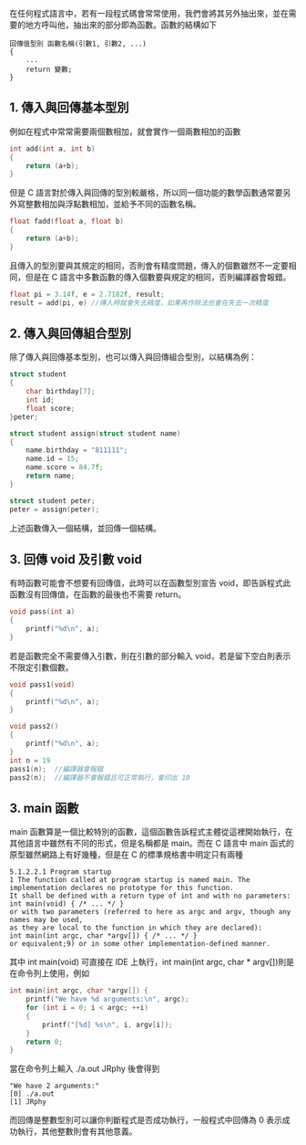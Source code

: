 在任何程式語言中，若有一段程式碼會常常使用，我們會將其另外抽出來，並在需要的地方呼叫他，抽出來的部分即為函數。函數的結構如下
```
回傳值型別 函數名稱(引數1, 引數2, ...)
{
    ...
    return 變數;
}
```
## 1. 傳入與回傳基本型別
例如在程式中常常需要兩個數相加，就會實作一個兩數相加的函數
```C
int add(int a, int b)
{
    return (a+b);
}
```
但是 C 語言對於傳入與回傳的型別較嚴格，所以同一個功能的數學函數通常要另外寫整數相加與浮點數相加，並給予不同的函數名稱。
```C
float fadd(float a, float b)
{
    return (a+b);
}
```
且傳入的型別要與其規定的相同，否則會有精度問題，傳入的個數雖然不一定要相同，但是在 C 語言中多數函數的傳入個數要與規定的相同，否則編譯器會報錯。
```C
float pi = 3.14f, e = 2.7182f, result;
result = add(pi, e) //傳入時就會失去精度，如果再作除法也會在失去一次精度
```
## 2. 傳入與回傳組合型別
除了傳入與回傳基本型別，也可以傳入與回傳組合型別，以結構為例：
```C
struct student
{
    char birthday[7];
    int id;
    float score;
}peter;

struct student assign(struct student name)
{
    name.birthday = "811111";
    name.id = 15;
    name.score = 84.7f;
    return name;
}

struct student peter;
peter = assign(peter);
```
上述函數傳入一個結構，並回傳一個結構。

## 3. 回傳 void 及引數 void
有時函數可能會不想要有回傳值，此時可以在函數型別宣告 void，即告訴程式此函數沒有回傳值，在函數的最後也不需要 return。
```C
void pass(int a)
{
    printf("%d\n", a);
}
```
若是函數完全不需要傳入引數，則在引數的部分輸入 void，若是留下空白則表示不限定引數個數。
```C
void pass1(void)
{
    printf("%d\n", a);
}

void pass2()
{
    printf("%d\n", a);
}
int n = 19
pass1(n);  //編譯器會報錯
pass2(n);  //編譯器不會報錯且可正常執行，會印出 10
```
## 3. main 函數
main 函數算是一個比較特別的函數，這個函數告訴程式主體從這裡開始執行，在其他語言中雖然有不同的形式，但是名稱都是 main。而在 C 語言中 main 函式的原型雖然網路上有好幾種，但是在 C 的標準規格書中明定只有兩種
```
5.1.2.2.1 Program startup
1 The function called at program startup is named main. The implementation declares no prototype for this function. 
It shall be defined with a return type of int and with no parameters:
int main(void) { /* ... */ }
or with two parameters (referred to here as argc and argv, though any names may be used, 
as they are local to the function in which they are declared):
int main(int argc, char *argv[]) { /* ... */ }
or equivalent;9) or in some other implementation-defined manner.
```
其中 int main(void) 可直接在 IDE 上執行，int main(int argc, char * argv[])則是在命令列上使用，例如
```C
int main(int argc, char *argv[]) {
    printf("We have %d arguments:\n", argc);
    for (int i = 0; i < argc; ++i) 
    {
        printf("[%d] %s\n", i, argv[i]);
    }
    return 0;
}
```
當在命令列上輸入 ./a.out JRphy 後會得到
```
"We have 2 arguments:"
[0] ./a.out
[1] JRphy
```
而回傳是整數型別可以讓你判斷程式是否成功執行，一般程式中回傳為 0 表示成功執行，其他整數則會有其他意義。
